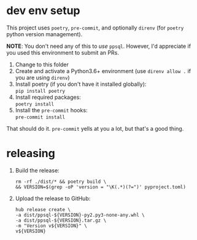 # dev env setup

This project uses `poetry`, `pre-commit`, and optionally `direnv` (for `poetry` python version management).

**NOTE**: You don't need any of this to _use_ `ppsql`.  However, I'd appreciate if you used this environment to submit an PRs.

1.  Change to this folder
1.  Create and activate a Python3.6+ environment (use `direnv allow .` if you are using `direnv`)
1.  Install poetry (if you don't have it installed globally):  
    `pip install poetry`
1.  Install required packages:  
    `poetry install`
1.  Install the `pre-commit` hooks:  
    `pre-commit install`

That should do it.  `pre-commit` yells at you a lot, but that's a good thing.

# releasing

1.  Build the release:  
    ```
    rm -rf ./dist/* && poetry build \
    && VERSION=$(grep -oP 'version = "\K(.*)(?=")' pyproject.toml)
    ```
2.  Upload the release to GitHub:  
    ```
    hub release create \
    -a dist/ppsql-${VERSION}-py2.py3-none-any.whl \
    -a dist/ppsql-${VERSION}.tar.gz \
    -m "Version v${VERSION}" \
    v${VERSION}
    ```
